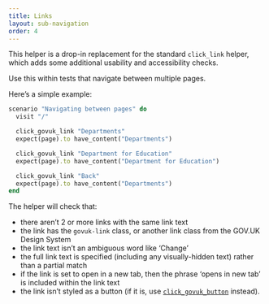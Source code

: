 ```yaml
---
title: Links
layout: sub-navigation
order: 4
---
```


This helper is a drop-in replacement for the standard `click_link` helper, which adds some additional usability and accessibility checks.

Use this within tests that navigate between multiple pages.

Here’s a simple example:

```ruby
scenario "Navigating between pages" do
  visit "/"

  click_govuk_link "Departments"
  expect(page).to have_content("Departments")

  click_govuk_link "Department for Education"
  expect(page).to have_content("Department for Education")

  click_govuk_link "Back"
  expect(page).to have_content("Departments")
end
```

The helper will check that:

* there aren’t 2 or more links with the same link text
* the link has the `govuk-link` class, or another link class from the GOV.UK Design System
* the link text isn’t an ambiguous word like ‘Change’
* the full link text is specified (including any visually-hidden text) rather than a partial match
* if the link is set to open in a new tab, then the phrase ‘opens in new tab’ is included within the link text
* the link isn’t styled as a button (if it is, use [`click_govuk_button`](/click-govuk-button) instead).
